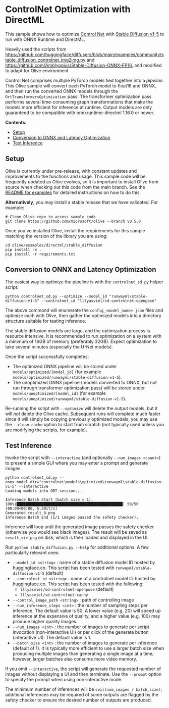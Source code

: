 # ControlNet Optimization with DirectML <!-- omit in toc -->

This sample shows how to optimize [Control Net](https://huggingface.co/lllyasviel/sd-controlnet-openpose) with [Stable Diffusion v1-5](https://huggingface.co/runwayml/stable-diffusion-v1-5) to run with ONNX Runtime and DirectML.

Heavily used the scripts from  https://github.com/huggingface/diffusers/blob/main/examples/community/stable_diffusion_controlnet_img2img.py and https://github.com/Amblyopius/Stable-Diffusion-ONNX-FP16, and modified to adapt for Olive environment

Control Net comprises multiple PyTorch models tied together into a *pipeline*. This Olive sample will convert each PyTorch model to float16 and ONNX, and then run the converted ONNX models through the `OrtTransformersOptimization` pass. The transformer optimization pass performs several time-consuming graph transformations that make the models more efficient for inference at runtime. Output models are only guaranteed to be compatible with onnxruntime-directml 1.16.0 or newer.

**Contents**:
- [Setup](#setup)
- [Conversion to ONNX and Latency Optimization](#conversion-to-onnx-and-latency-optimization)
- [Test Inference](#test-inference)

## Setup

Olive is currently under pre-release, with constant updates and improvements to the functions and usage. This sample code will be frequently updated as Olive evolves, so it is important to install Olive from source when checking out this code from the main branch. See the [README for examples](https://github.com/microsoft/Olive/blob/main/examples/README.md#important) for detailed instructions on how to do this.

**Alternatively**, you may install a stable release that we have validated. For example:

```
# Clone Olive repo to access sample code
git clone https://github.com/microsoft/olive --branch v0.5.0
```

Once you've installed Olive, install the requirements for this sample matching the version of the library you are using:
```
cd olive/examples/directml/stable_diffusion
pip install -e .
pip install -r requirements.txt
```

## Conversion to ONNX and Latency Optimization
The easiest way to optimize the pipeline is with the `controlnet_sd.py` helper script:

```
python controlnet_sd.py --optimize --model_id "runwayml/stable-diffusion-v1-5" --controlnet_id "lllyasviel/sd-controlnet-openpose"
```

The above command will enumerate the `config_<model_name>.json` files and optimize each with Olive, then gather the optimized models into a directory structure suitable for testing inference.

The stable diffusion models are large, and the optimization process is resource intensive. It is recommended to run optimization on a system with a minimum of 16GB of memory (preferably 32GB). Expect optimization to take several minutes (especially the U-Net models).

Once the script successfully completes:
- The optimized ONNX pipeline will be stored under `models/optimized/[model_id]` (for example `models/optimized/runwayml/stable-diffusion-v1-5`).
- The unoptimized ONNX pipeline (models converted to ONNX, but not run through transformer optimization pass) will be stored under `models/unoptimized/[model_id]` (for example `models/unoptimized/runwayml/stable-diffusion-v1-5`).

Re-running the script with `--optimize` will delete the output models, but it will *not* delete the Olive cache. Subsequent runs will complete much faster since it will simply be copying previously optimized models; you may use the `--clean_cache` option to start from scratch (not typically used unless you are modifying the scripts, for example).

## Test Inference
Invoke the script with `--interactive` (and optionally `--num_images <count>`) to present a simple GUI where you may enter a prompt and generate images.

```
python controlnet_sd.py --onnx_model_dir="controlnet\models\optimized\runwayml\stable-diffusion-v1-5" --interactive
Loading models into ORT session...

Inference Batch Start (batch size = 1).
100%|███████████████████████████████████████████████| 50/50 [00:09<00:00, 5.20it/s]
Generated result_0.png
Inference Batch End (1/1 images passed the safety checker).

```

Inference will loop until the generated image passes the safety checker (otherwise you would see black images). The result will be saved as `result_<i>.png` on disk, which is then loaded and displayed in the UI.

Run `python stable_diffusion.py --help` for additional options. A few particularly relevant ones:
- `--model_id <string>` : name of a stable diffusion model ID hosted by huggingface.co. This script has been tested with `runwayml/stable-diffusion-v1-5` (default)
- `--controlnet_id <string>` : name of a controlnet model ID hosted by huggingface.co. This script has been tested with the following:
	- `lllyasviel/sd-controlnet-openpose` (default)
	- `lllyasviel/sd-controlnet-canny` 
- `--control_image_path <string>` : path of controlling image
- `--num_inference_steps <int>` : the number of sampling steps per inference. The default value is 50. A lower value (e.g. 20) will speed up inference at the expensive of quality, and a higher value (e.g. 100) may produce higher quality images.
- `--num_images <int>` : the number of images to generate per script invocation (non-interactive UI) or per click of the generate button (interactive UI). The default value is 1.
- `--batch_size <int>` : the number of images to generate per inference (default of 1). It is typically more efficient to use a larger batch size when producing multiple images than generating a single image at a time; however, larger batches also consume more video memory.

If you omit `--interactive`, the script will generate the requested number of images without displaying a UI and then terminate. Use the `--prompt` option to specify the prompt when using non-interactive mode.

The minimum number of inferences will be `ceil(num_images / batch_size)`; additional inferences may be required of some outputs are flagged by the safety checker to ensure the desired number of outputs are produced.

```
